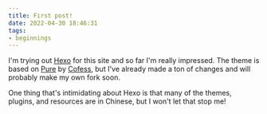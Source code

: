 ```yaml
---
title: First post!
date: 2022-04-30 18:46:31
tags:
- beginnings
---
```

I'm trying out [Hexo](https://hexo.io) for this site and so far I'm really impressed. The theme is based on [Pure](https://github.com/cofess/hexo-theme-pure) by [Cofess](https://github.com/cofess), but I've already made a ton of changes and will probably make my own fork soon.

One thing that's intimidating about Hexo is that many of the themes, plugins, and resources are in Chinese, but I won't let that stop me!
